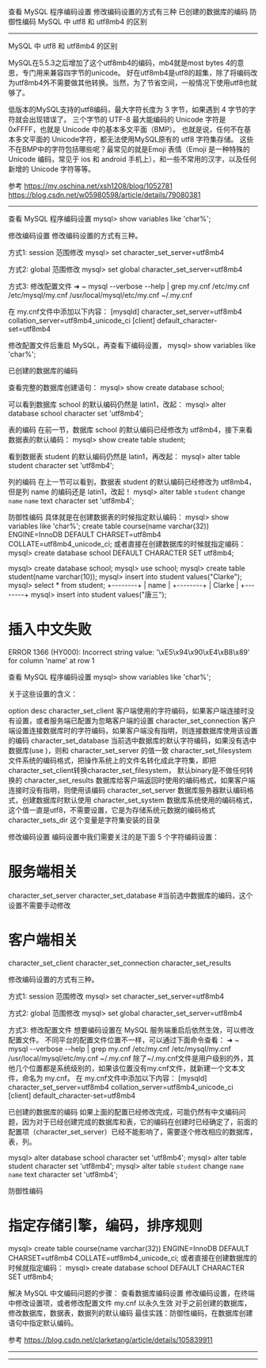 查看 MySQL 程序编码设置
修改编码设置的方式有三种
已创建的数据库的编码
防御性编码
MySQL 中 utf8 和 utf8mb4 的区别





---------------------------------------------------------------------------------------------------------------------

MySQL 中 utf8 和 utf8mb4 的区别

MySQL在5.5.3之后增加了这个utf8mb4的编码，mb4就是most bytes 4的意思，专门用来兼容四字节的unicode。
好在utf8mb4是utf8的超集，除了将编码改为utf8mb4外不需要做其他转换。当然，为了节省空间，一般情况下使用utf8也就够了。

低版本的MySQL支持的utf8编码，最大字符长度为 3 字节，如果遇到 4 字节的字符就会出现错误了。
三个字节的 UTF-8 最大能编码的 Unicode 字符是 0xFFFF，也就是 Unicode 中的基本多文平面（BMP）。
也就是说，任何不在基本多文平面的 Unicode字符，都无法使用MySQL原有的 utf8 字符集存储。
这些不在BMP中的字符包括哪些呢？最常见的就是Emoji 表情（Emoji 是一种特殊的 Unicode 编码，常见于 ios 和 android 手机上），和一些不常用的汉字，以及任何新增的 Unicode 字符等等。


参考
https://my.oschina.net/xsh1208/blog/1052781
https://blog.csdn.net/w05980598/article/details/79080381



---------------------------------------------------------------------------------------------------------------------

查看 MySQL 程序编码设置
mysql> show variables like 'char%';

修改编码设置
修改编码设置的方式有三种。

方式1: session 范围修改
mysql> set character_set_server=utf8mb4

方式2: global 范围修改
mysql> set global character_set_server=utf8mb4

方式3: 修改配置文件
➜  ~ mysql --verbose --help | grep my.cnf
/etc/my.cnf /etc/mysql/my.cnf /usr/local/mysql/etc/my.cnf ~/.my.cnf

在 my.cnf文件中添加以下内容：
[mysqld]
character_set_server=utf8mb4
collation_server=utf8mb4_unicode_ci 
[client]
default_character-set=utf8mb4

修改配置文件后重启 MySQL，再查看下编码设置，
mysql> show variables like 'char%';

已创建的数据库的编码

查看完整的数据库创建语句：
mysql> show create database school;

可以看到数据库 school 的默认编码仍然是 latin1，改起：
mysql> alter database school character set 'utf8mb4';

 表的编码
在前一节，数据库 school 的默认编码已经修改为 utf8mb4，接下来看数据表的默认编码：
mysql> show create table student;

看到数据表 student 的默认编码仍然是 latin1，再改起：
mysql> alter table student character set 'utf8mb4';

列的编码
在上一节可以看到，数据表 student 的默认编码已经修改为 utf8mb4，但是列 name 的编码还是 latin1，改起！
mysql> alter table `student` change `name` `name` text character set 'utf8mb4';

防御性编码
具体就是在创建数据表的时候指定默认编码：
mysql> show variables like 'char%';
create table course(name varchar(32)) ENGINE=InnoDB DEFAULT CHARSET=utf8mb4 COLLATE=utf8mb4_unicode_ci;
或者直接在创建数据库的时候就指定编码：
mysql> create database school DEFAULT CHARACTER SET utf8mb4;




mysql> create database school;
mysql> use school;
mysql> create table student(name varchar(10));
mysql> insert into student values("Clarke");
mysql> select * from student;
+--------+
| name   |
+--------+
| Clarke |
+--------+
mysql> insert into student values("唐三");

# 插入中文失败
ERROR 1366 (HY000): Incorrect string value: '\xE5\x94\x90\xE4\xB8\x89' for column 'name' at row 1



查看 MySQL 程序编码设置
mysql> show variables like 'char%';

关于这些设置的含义：

option	desc
character_set_client	客户端使用的字符编码，如果客户端连接时没有设置，或者服务端已配置为忽略客户端的设置
character_set_connection	客户端设置连接数据库时的字符编码，如果客户端没有指明，则连接数据库使用该设置的编码
character_set_database	当前选中数据库的默认字符编码，如果没有选中数据库(use )，则和 character_set_server 的值一致
character_set_filesystem	文件系统的编码格式，把操作系统上的文件名转化成此字符集，即把 character_set_client转换character_set_filesystem， 默认binary是不做任何转换的
character_set_results	数据库给客户端返回时使用的编码格式，如果客户端连接时没有指明，则使用该编码
character_set_server	数据库服务器默认编码格式，创建数据库时默认使用
character_set_system	数据库系统使用的编码格式，这个值一直是utf8，不需要设置，它是为存储系统元数据的编码格式
character_sets_dir	这个变量是字符集安装的目录



修改编码设置
编码设置中我们需要关注的是下面 5 个字符编码设置：

# 服务端相关
character_set_server
character_set_database #当前选中数据库的编码，这个设置不需要手动修改​

# 客户端相关
character_set_client
character_set_connection
character_set_results



修改编码设置的方式有三种。

方式1: session 范围修改
mysql> set character_set_server=utf8mb4

方式2: global 范围修改
mysql> set global character_set_server=utf8mb4

方式3: 修改配置文件
想要编码设置在 MySQL 服务端重启后依然生效，可以修改配置文件。
不同平台的配置文件位置不一样，可以通过下面命令查看：
➜  ~ mysql --verbose --help | grep my.cnf
/etc/my.cnf /etc/mysql/my.cnf /usr/local/mysql/etc/my.cnf ~/.my.cnf
除了~/.my.cnf文件是用户级别的外，其他几个位置都是系统级别的，如果该位置没有my.cnf文件，就新建一个文本文件，命名为 my.cnf。
在 my.cnf文件中添加以下内容：
[mysqld]
character_set_server=utf8mb4
collation_server=utf8mb4_unicode_ci 
[client]
default_character-set=utf8mb4



已创建的数据库的编码
如果上面的配置已经修改完成，可能仍然有中文编码问题，因为对于已经创建完成的数据库和表，它的编码在创建时已经确定了，前面的配置项（character_set_server）已经不能影响了，需要逐个修改相应的数据库，表，列。

mysql> alter database school character set 'utf8mb4';
mysql> alter table student character set 'utf8mb4';
mysql> alter table `student` change `name` `name` text character set 'utf8mb4';



防御性编码
# 指定存储引擎，编码，排序规则
mysql> create table course(name varchar(32)) ENGINE=InnoDB DEFAULT CHARSET=utf8mb4 COLLATE=utf8mb4_unicode_ci;
或者直接在创建数据库的时候就指定编码：
mysql> create database school DEFAULT CHARACTER SET utf8mb4;



解决 MySQL 中文编码问题的步骤：
    查看数据库编码设置
    修改编码设置，在终端中修改设置项，或者修改配置文件 my.cnf 以永久生效
    对于之前创建的数据库，修改数据库，数据表，数据列的默认编码
    最佳实践：防御性编码，在数据库创建语句中指定默认编码。



参考
https://blog.csdn.net/clarketang/article/details/105839911


---------------------------------------------------------------------------------------------------------------------









---------------------------------------------------------------------------------------------------------------------





